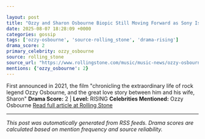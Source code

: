 ```yaml
---

layout: post
title: "Ozzy and Sharon Osbourne Biopic Still Moving Forward as Sony Is in Negotiations With Director"
date: 2025-08-07 18:28:09 +0000
categories: gossip
tags: ['ozzy-osbourne', 'source-rolling_stone', 'drama-rising']
drama_score: 2
primary_celebrity: ozzy_osbourne
source: rolling_stone
source_url: "https://www.rollingstone.com/music/music-news/ozzy-osbourne-sharon-biopic-underway-sony-1235402973/"
mentions: {'ozzy_osbourne': 2}
---
```


First announced in 2021, the film "chronicling the extraordinary life of rock legend Ozzy Osbourne, and the great love story between him and his wife, Sharon" **Drama Score:** 2 | **Level:** RISING **Celebrities Mentioned:** Ozzy Osbourne [Read full article at Rolling Stone](https://www.rollingstone.com/music/music-news/ozzy-osbourne-sharon-biopic-underway-sony-1235402973/)

---

*This post was automatically generated from RSS feeds. Drama scores are calculated based on mention frequency and source reliability.*